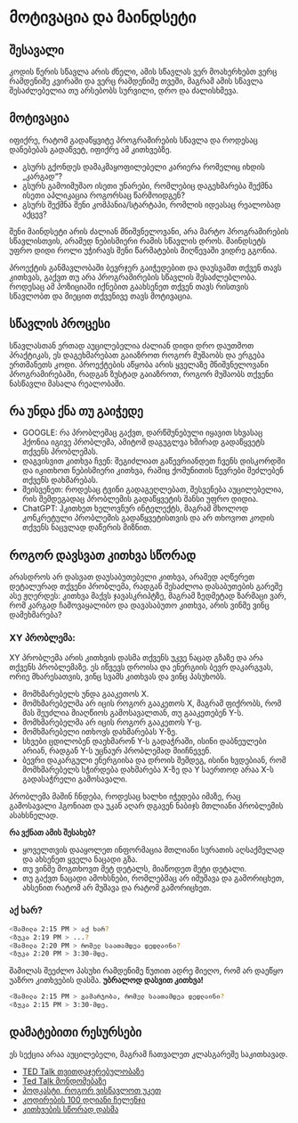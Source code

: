 # მოტივაცია და მაინდსეტი

## შესავალი

კოდის წერის სწავლა არის ძნელი, ამის სწავლას ვერ მოახერხებთ ვერც რამდენიმე კვირაში და ვერც რამდენიმე თვეში, მაგრამ ამის სწავლა შესაძლებელია თუ არსებობს სურვილი, დრო და ძალისხმევა.

## მოტივაცია

იფიქრე, რატომ გადაწყვიტე პროგრამირების სწავლა და როდესაც დანებებას გადაწვეტ, იფიქრე ამ კითხვებზე.

- გსურს გქონდეს დამაკმაყოფილებელი კარიერა რომელიც იხდის „კარგად“?
- გსურს გამოიმუშაო ისეთი უნარები, რომლებიც დაგეხმარება შექმნა ისეთი აპლიკაცია როგორსაც წარმოიდგენ?
- გსურს შექმნა შენი კომპანია/სტარტაპი, რომლის იდეასაც რეალობად აქცევ?

შენი მაინდსეტი არის ძალიან მნიშვნელოვანი, არა მარტო პროგრამირების სწავლისთვის, არამედ ნებისმიერი რამის სწავლის დროს. მაინდსეტს უფრო დიდი როლი უჭირავს შენი წარმატების მიღწევაში ვიდრე გგონია.

პროექტის განმავლობაში ბევრჯერ გაიჭედებით და დაუსვამთ თქვენ თავს კითხვას, გაქვთ თუ არა პროგრამირების სწავლის შესაძლებლობა. როდესაც ამ პოზიციაში იქნებით გაახსენეთ თქვენ თავს რისთვის სწავლობთ და მიეცით თქვენივე თავს მოტივაცია.

## სწავლის პროცესი

სწავლასთან ერთად აუცილებელია ძალიან დიდი დრო დაუთმოთ პრაქტიკას, ეს დაგეხმარებათ გაიაზროთ როგორ მუშაობს და ერგება ერთმანეთს კოდი. პროექტების აწყობა არის ყველაზე მნიშვნელოვანი პროგრამირებაში, რადგან ზუსტად გაიაზროთ, როგორ მუშაობს თქვენი ნასწავლი მასალა რეალობაში.

## რა უნდა ქნა თუ გაიჭედე

- GOOGLE: რა პრობლემაც გაქვთ, დარწმუნებული იყავით სხვასაც ჰქონია იგივე პრობლემა, ამიტომ დაგუგლვა ხშირად გადაწყვეტს თქვენს პრობლემას.
- დაგვისვით კითხვა ჩვენ: შეგიძლიათ გაწევრიანდეთ ჩვენს დისკორდში და იკითხოთ ნებისმიერი კითხვა, რაშიც ქომუნითის წევრები შეძლებენ თქვენს დახმარებას.
- შეისვენეთ: როდესაც ტვინი გადაგეღლებათ, შესვენება აუცილებელია, რის შემდეგადაც პრობლემის გადაწყვეტის შანსი უფრო დიდია.
- ChatGPT: ჰკითხეთ ხელოვნურ ინტელექტს, მაგრამ მხოლოდ კონკრეტული პრობლემის გადაწყვეტისთვის და არ თხოვოთ კოდის თქვენს ნაცვლად დაწერის მიზნით. 


## როგორ დავსვათ კითხვა სწორად

არასდროს არ დასვათ დაუსაბუთებელი კითხვა, არამედ აღწერეთ დეტალურად თქვენი პრობლემა, რადგან შესაძლოა დასაბუთების გარეშე ასე ჟღერდეს: კითხვა მაქვს ჯავასკრიპტზე, მაგრამ ზედმეტად ზარმაცი ვარ, რომ კარგად ჩამოვაყალიბო და დავასაბუთო კითხვა, არის ვინმე ვინც დამეხმარება?

### XY პრობლემა:

XY პრობლემა არის კითხვის დასმა თქვენს უკვე ნაცად გზაზე და არა თქვენს პრობლემაზე. ეს იწვევს დროისა და ენერგიის ბევრ დაკარგვას, ორიე მხარესათვის, ვინც სვამს კითხვას და ვინც პასუხობს.

- მომხმარებელს უნდა გააკეთოს X.
- მომხმარებელმა არ იცის როგორ გააკეთოს X, მაგრამ ფიქრობს, რომ მას შეუძლია მიაღწიოს გამოსავალთან, თუ გააკეთებენ Y-ს.
- მომხმარებელმა არ იცის როგორ გააკეთოს Y-ც.
- მომხმარებელი ითხოვს დახმარებას Y-ზე.
- სხვები ცდილობენ დაეხმარონ Y-ს გადაჭრაში, ისინი დაბნეულები არიან, რადგან Y-ს უცნაურ პრობლემად მიიჩნევენ.
- ბევრი დაკარგული ენერგიისა და დროის შემდეგ, ისინი ხვდებიან, რომ მომხმარებელს სჭირდება დახმარება X-ზე და Y საერთოდ არაა X-ს გადასაჭრელი გამოსავალი.

პრობლემა მაშინ ჩნდება, როდესაც ხალხი იჭედება იმაზე, რაც გამოსავალი ჰგონიათ და უკან აღარ დგავენ ნაბიჯს მთლიანი პრობლემის ასახსნელად.

**რა ვქნათ ამის შესახებ?**

 - ყოველთვის დააყოლეთ ინფორმაცია მთლიანი სურათის აღსაქმელად და ახსენეთ ყველა ნაცადი გზა.
 - თუ ვინმე მოგთხოვთ მეტ დეტალს, მიაწოდეთ მეტი დეტალი.
 - თუ გაქვთ ნაცადი ამოხსნები, რომლებმაც არ იმუშავა და გამორიცხეთ, ახსენით რატომ არ მუშავა და რატომ გამორიცხეთ.


### აქ ხარ?

```bash
<შამილა 2:15 PM > აქ ხარ?
<ზუკა 2:19 PM > ...?
<შამილა 2:20 PM > რომელ საათამდეა დედლაინი?
<ზუკა 2:20 PM > 3:30-მდე. 
```

შამილას შეეძლო პასუხი რამდენიმე წუთით ადრე მიეღო, რომ არ დაეწყო უაზრო კითხვების დასმა. **უბრალოდ დასვით კითხვა!**

```bash
<შამილა 2:15 PM > გამარჯობა, რომელ საათამდეა დედლაინი?
<ზუკა 2:15 PM > 3:30-მდე. 
```

## დამატებითი რესურსები

ეს სექცია არაა აუცილებელი, მაგრამ ჩათვალეთ კლასგარეშე საკითხავად.

- [TED Talk თვითდაჯერებულობაზე](https://www.ted.com/talks/carol_dweck_the_power_of_believing_that_you_can_improve)
- [Ted Talk მონდომებაზე](https://www.ted.com/talks/angela_lee_duckworth_grit_the_power_of_passion_and_perseverance)
- [პოდკასტი, როგორ ვისწავლოთ უკეთ](https://topenddevs.com/podcasts/ruby-rogues/episodes/131-rr-how-to-learn)
- [კოდირების 100 დღიანი ჩელენჯი](https://www.100daysofcode.com/)
- [კითხვების სწორად დასმა](http://catb.org/~esr/faqs/smart-questions.html)
